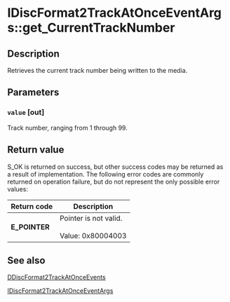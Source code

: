 # IDiscFormat2TrackAtOnceEventArgs::get_CurrentTrackNumber

## Description

Retrieves the current track number being written to the media.

## Parameters

### `value` [out]

Track number, ranging from 1 through 99.

## Return value

S_OK is returned on success, but other success codes may be returned as a result of implementation. The following error codes are commonly returned on operation failure, but do not represent the only possible error values:

| Return code | Description |
| --- | --- |
| **E_POINTER** | Pointer is not valid.<br><br>Value: 0x80004003 |

## See also

[DDiscFormat2TrackAtOnceEvents](https://learn.microsoft.com/windows/desktop/api/imapi2/nn-imapi2-ddiscformat2trackatonceevents)

[IDiscFormat2TrackAtOnceEventArgs](https://learn.microsoft.com/windows/desktop/api/imapi2/nn-imapi2-idiscformat2trackatonceeventargs)